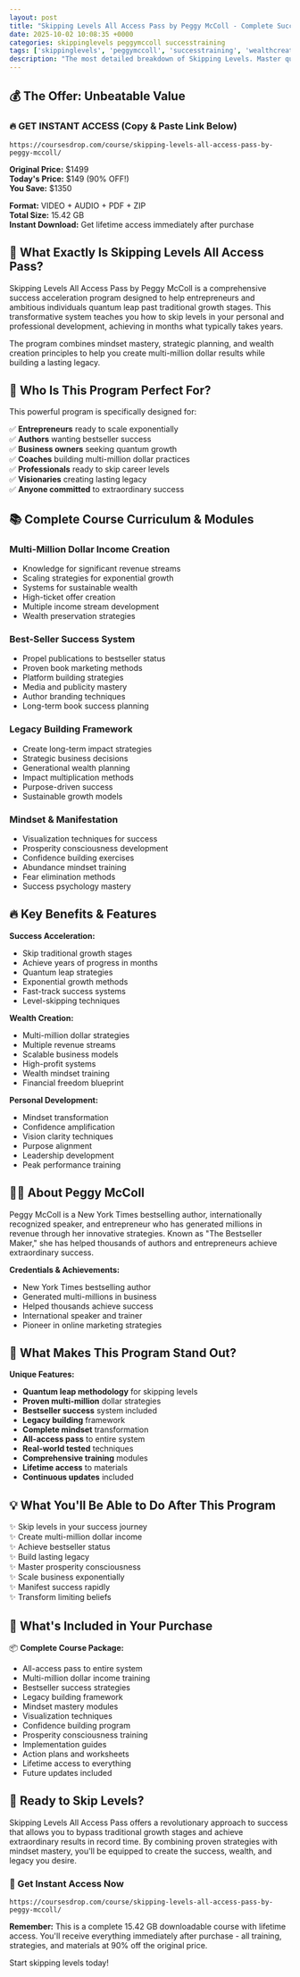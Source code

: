 ```yaml
---
layout: post
title: "Skipping Levels All Access Pass by Peggy McColl - Complete Success System (2025)"
date: 2025-10-02 10:08:35 +0000
categories: skippinglevels peggymccoll successtraining
tags: ['skippinglevels', 'peggymccoll', 'successtraining', 'wealthcreation']
description: "The most detailed breakdown of Skipping Levels. Master quantum leap success with proven strategies, mindset training, and wealth creation systems."
---
```



## 💰 The Offer: Unbeatable Value

### 🔥 GET INSTANT ACCESS (Copy & Paste Link Below)
`https://coursesdrop.com/course/skipping-levels-all-access-pass-by-peggy-mccoll/`

**Original Price:** $1499  
**Today's Price:** $149 (90% OFF!)  
**You Save:** $1350  

**Format:** VIDEO + AUDIO + PDF + ZIP  
**Total Size:** 15.42 GB  
**Instant Download:** Get lifetime access immediately after purchase

## 🎯 What Exactly Is Skipping Levels All Access Pass?

Skipping Levels All Access Pass by Peggy McColl is a comprehensive success acceleration program designed to help entrepreneurs and ambitious individuals quantum leap past traditional growth stages. This transformative system teaches you how to skip levels in your personal and professional development, achieving in months what typically takes years.

The program combines mindset mastery, strategic planning, and wealth creation principles to help you create multi-million dollar results while building a lasting legacy.

## 👥 Who Is This Program Perfect For?

This powerful program is specifically designed for:

✅ **Entrepreneurs** ready to scale exponentially  
✅ **Authors** wanting bestseller success  
✅ **Business owners** seeking quantum growth  
✅ **Coaches** building multi-million dollar practices  
✅ **Professionals** ready to skip career levels  
✅ **Visionaries** creating lasting legacy  
✅ **Anyone committed** to extraordinary success  

## 📚 Complete Course Curriculum & Modules

### Multi-Million Dollar Income Creation
- Knowledge for significant revenue streams
- Scaling strategies for exponential growth
- Systems for sustainable wealth
- High-ticket offer creation
- Multiple income stream development
- Wealth preservation strategies

### Best-Seller Success System
- Propel publications to bestseller status
- Proven book marketing methods
- Platform building strategies
- Media and publicity mastery
- Author branding techniques
- Long-term book success planning

### Legacy Building Framework
- Create long-term impact strategies
- Strategic business decisions
- Generational wealth planning
- Impact multiplication methods
- Purpose-driven success
- Sustainable growth models

### Mindset & Manifestation
- Visualization techniques for success
- Prosperity consciousness development
- Confidence building exercises
- Abundance mindset training
- Fear elimination methods
- Success psychology mastery

## 🔥 Key Benefits & Features

**Success Acceleration:**
- Skip traditional growth stages
- Achieve years of progress in months
- Quantum leap strategies
- Exponential growth methods
- Fast-track success systems
- Level-skipping techniques

**Wealth Creation:**
- Multi-million dollar strategies
- Multiple revenue streams
- Scalable business models
- High-profit systems
- Wealth mindset training
- Financial freedom blueprint

**Personal Development:**
- Mindset transformation
- Confidence amplification
- Vision clarity techniques
- Purpose alignment
- Leadership development
- Peak performance training

## 👩‍🏫 About Peggy McColl

Peggy McColl is a New York Times bestselling author, internationally recognized speaker, and entrepreneur who has generated millions in revenue through her innovative strategies. Known as "The Bestseller Maker," she has helped thousands of authors and entrepreneurs achieve extraordinary success.

**Credentials & Achievements:**
- New York Times bestselling author
- Generated multi-millions in business
- Helped thousands achieve success
- International speaker and trainer
- Pioneer in online marketing strategies

## 🌟 What Makes This Program Stand Out?

**Unique Features:**
- **Quantum leap methodology** for skipping levels
- **Proven multi-million** dollar strategies
- **Bestseller success** system included
- **Legacy building** framework
- **Complete mindset** transformation
- **All-access pass** to entire system
- **Real-world tested** techniques
- **Comprehensive training** modules
- **Lifetime access** to materials
- **Continuous updates** included

## 💡 What You'll Be Able to Do After This Program

✨ Skip levels in your success journey  
✨ Create multi-million dollar income  
✨ Achieve bestseller status  
✨ Build lasting legacy  
✨ Master prosperity consciousness  
✨ Scale business exponentially  
✨ Manifest success rapidly  
✨ Transform limiting beliefs  

## 🎁 What's Included in Your Purchase

📦 **Complete Course Package:**
- All-access pass to entire system
- Multi-million dollar income training
- Bestseller success strategies
- Legacy building framework
- Mindset mastery modules
- Visualization techniques
- Confidence building program
- Prosperity consciousness training
- Implementation guides
- Action plans and worksheets
- Lifetime access to everything
- Future updates included

## 🚀 Ready to Skip Levels?

Skipping Levels All Access Pass offers a revolutionary approach to success that allows you to bypass traditional growth stages and achieve extraordinary results in record time. By combining proven strategies with mindset mastery, you'll be equipped to create the success, wealth, and legacy you desire.

### 🔗 Get Instant Access Now
`https://coursesdrop.com/course/skipping-levels-all-access-pass-by-peggy-mccoll/`

**Remember:** This is a complete 15.42 GB downloadable course with lifetime access. You'll receive everything immediately after purchase - all training, strategies, and materials at 90% off the original price.

Start skipping levels today!